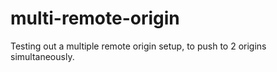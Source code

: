 # multi-remote-origin

Testing out a multiple remote origin setup, to push to 2 origins simultaneously.
